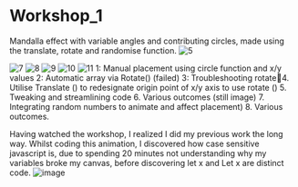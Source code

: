 # Workshop_1
Mandalla effect with variable angles and contributing circles, made using the translate, rotate and randomise function.
![5](https://github.com/user-attachments/assets/9bfee581-11d8-4791-ab2c-7c0cd086b8fa)

![7](https://github.com/user-attachments/assets/7583a562-ee2b-4c50-88a6-5d2270683424)
![8](https://github.com/user-attachments/assets/23ba2be1-39da-4915-8b17-8fb3fa347232)
![9](https://github.com/user-attachments/assets/ef54d8dd-00e3-42ea-9b2d-5de8ede729e0)
![10](https://github.com/user-attachments/assets/fefe24ea-45bc-4b88-98f0-b6a4f528b17c)
![11](https://github.com/user-attachments/assets/22a25ede-ac4b-4c90-b71c-ea13ebf477a4)
1: Manual placement using circle function and x/y values
2: Automatic array via Rotate() (failed)
3: Troubleshooting rotate4. Utilise Translate () to redesignate origin point of x/y axis to use rotate ()
5. Tweaking and streamlining code
6. Various outcomes (still image)
7. Integrating random numbers to animate and affect placement)
8. Various outcomes.


Having watched the workshop, I realized I did my previous work the long way.
Whilst coding this animation, I discovered how case sensitive javascript is, due to spending 20 minutes not understanding why my variables broke my canvas, before discovering let x and Let x are distinct code.
![image](https://github.com/user-attachments/assets/42fa8b2a-5270-402b-857c-c3f1b98ed20a)
